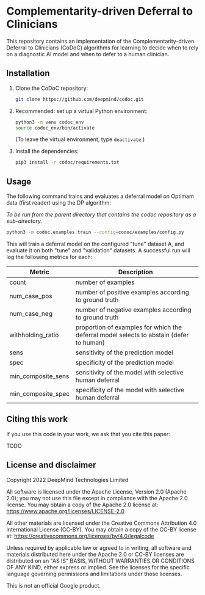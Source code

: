 # Complementarity-driven Deferral to Clinicians

This repository contains an implementation of the Complementarity-driven
Deferral to Clinicians (CoDoC) algorithms for learning to decide when to rely
on a diagnostic AI model and when to defer to a human clinician.

## Installation

1. Clone the CoDoC repository:

   ```bash
   git clone https://github.com/deepmind/codoc.git
   ```

1. Recommended: set up a virtual Python environment:

   ```bash
   python3 -m venv codoc_env
   source codoc_env/bin/activate
   ```
   (To leave the virtual environment, type `deactivate`.)

1. Install the dependencies:

   ```bash
   pip3 install -r codoc/requirements.txt
   ```

## Usage

The following command trains and evaluates a deferral model on Optimam data
(first reader) using the DP algorithm:

_To be run from the parent directory that contains the codoc repository as a
sub-directory._

```bash
python3 -m codoc.examples.train --config=codoc/examples/config.py
```

This will train a deferral model on the configured "tune" dataset A, and
evaluate it on both "tune" and "validation" datasets. A successful run will log
the following metrics for each:

| Metric             | Description                                            |
| ------------------ | ------------------------------------------------------ |
| count              | number of examples                                     |
| num_case_pos       | number of positive examples according to ground truth  |
| num_case_neg       | number of negative examples according to ground truth  |
| withholding_ratio  | proportion of examples for which the deferral model selects to abstain (defer to human) |
| sens               | sensitivity of the prediction model                    |
| spec               | specificity of the prediction model                    |
| min_composite_sens | sensitivity of the model with selective human deferral |
| min_composite_spec | specificity of the model with selective human deferral |

## Citing this work

If you use this code in your work, we ask that you cite this paper:

TODO

## License and disclaimer

Copyright 2022 DeepMind Technologies Limited

All software is licensed under the Apache License, Version 2.0 (Apache 2.0); you
may not use this file except in compliance with the Apache 2.0 license. You may
obtain a copy of the Apache 2.0 license at:
https://www.apache.org/licenses/LICENSE-2.0

All other materials are licensed under the Creative Commons Attribution 4.0
International License (CC-BY). You may obtain a copy of the CC-BY license at:
https://creativecommons.org/licenses/by/4.0/legalcode

Unless required by applicable law or agreed to in writing, all software and
materials distributed here under the Apache 2.0 or CC-BY licenses are
distributed on an "AS IS" BASIS, WITHOUT WARRANTIES OR CONDITIONS OF ANY KIND,
either express or implied. See the licenses for the specific language governing
permissions and limitations under those licenses.

This is not an official Google product.
